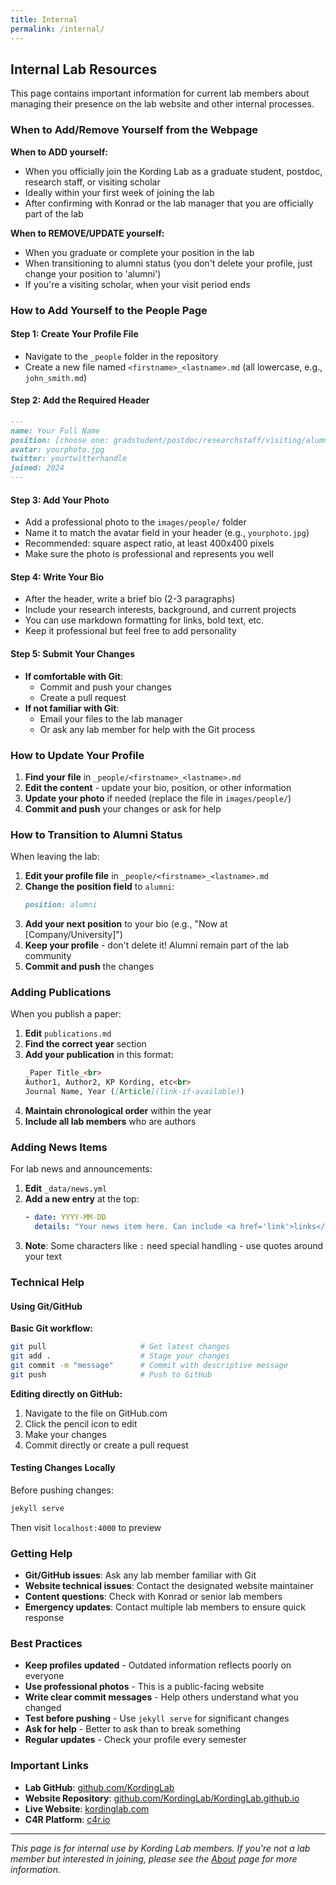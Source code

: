 ```yaml
---
title: Internal
permalink: /internal/
---
```


## Internal Lab Resources

This page contains important information for current lab members about managing their presence on the lab website and other internal processes.

### When to Add/Remove Yourself from the Webpage

**When to ADD yourself:**
- When you officially join the Kording Lab as a graduate student, postdoc, research staff, or visiting scholar
- Ideally within your first week of joining the lab
- After confirming with Konrad or the lab manager that you are officially part of the lab

**When to REMOVE/UPDATE yourself:**
- When you graduate or complete your position in the lab
- When transitioning to alumni status (you don't delete your profile, just change your position to 'alumni')
- If you're a visiting scholar, when your visit period ends

### How to Add Yourself to the People Page

#### Step 1: Create Your Profile File
- Navigate to the `_people` folder in the repository
- Create a new file named `<firstname>_<lastname>.md` (all lowercase, e.g., `john_smith.md`)

#### Step 2: Add the Required Header
```markdown
---
name: Your Full Name
position: [choose one: gradstudent/postdoc/researchstaff/visiting/alumni]
avatar: yourphoto.jpg
twitter: yourtwitterhandle
joined: 2024
---
```

#### Step 3: Add Your Photo
- Add a professional photo to the `images/people/` folder
- Name it to match the avatar field in your header (e.g., `yourphoto.jpg`)
- Recommended: square aspect ratio, at least 400x400 pixels
- Make sure the photo is professional and represents you well

#### Step 4: Write Your Bio
- After the header, write a brief bio (2-3 paragraphs)
- Include your research interests, background, and current projects
- You can use markdown formatting for links, bold text, etc.
- Keep it professional but feel free to add personality

#### Step 5: Submit Your Changes
- **If comfortable with Git**: 
  - Commit and push your changes
  - Create a pull request
- **If not familiar with Git**:
  - Email your files to the lab manager
  - Or ask any lab member for help with the Git process

### How to Update Your Profile

1. **Find your file** in `_people/<firstname>_<lastname>.md`
2. **Edit the content** - update your bio, position, or other information
3. **Update your photo** if needed (replace the file in `images/people/`)
4. **Commit and push** your changes or ask for help

### How to Transition to Alumni Status

When leaving the lab:

1. **Edit your profile file** in `_people/<firstname>_<lastname>.md`
2. **Change the position field** to `alumni`:
   ```markdown
   position: alumni
   ```
3. **Add your next position** to your bio (e.g., "Now at [Company/University]")
4. **Keep your profile** - don't delete it! Alumni remain part of the lab community
5. **Commit and push** the changes

### Adding Publications

When you publish a paper:

1. **Edit** `publications.md`
2. **Find the correct year** section
3. **Add your publication** in this format:
   ```markdown
   _Paper Title_<br>
   Author1, Author2, KP Kording, etc<br>
   Journal Name, Year ([Article](link-if-available))
   ```
4. **Maintain chronological order** within the year
5. **Include all lab members** who are authors

### Adding News Items

For lab news and announcements:

1. **Edit** `_data/news.yml`
2. **Add a new entry** at the top:
   ```yaml
   - date: YYYY-MM-DD
     details: "Your news item here. Can include <a href='link'>links</a>"
   ```
3. **Note**: Some characters like `:` need special handling - use quotes around your text

### Technical Help

#### Using Git/GitHub

**Basic Git workflow:**
```bash
git pull                     # Get latest changes
git add .                    # Stage your changes
git commit -m "message"      # Commit with descriptive message
git push                     # Push to GitHub
```

**Editing directly on GitHub:**
1. Navigate to the file on GitHub.com
2. Click the pencil icon to edit
3. Make your changes
4. Commit directly or create a pull request

#### Testing Changes Locally

Before pushing changes:
```bash
jekyll serve
```
Then visit `localhost:4000` to preview

### Getting Help

- **Git/GitHub issues**: Ask any lab member familiar with Git
- **Website technical issues**: Contact the designated website maintainer
- **Content questions**: Check with Konrad or senior lab members
- **Emergency updates**: Contact multiple lab members to ensure quick response

### Best Practices

- **Keep profiles updated** - Outdated information reflects poorly on everyone
- **Use professional photos** - This is a public-facing website
- **Write clear commit messages** - Help others understand what you changed
- **Test before pushing** - Use `jekyll serve` for significant changes
- **Ask for help** - Better to ask than to break something
- **Regular updates** - Check your profile every semester

### Important Links

- **Lab GitHub**: [github.com/KordingLab](https://github.com/KordingLab)
- **Website Repository**: [github.com/KordingLab/KordingLab.github.io](https://github.com/KordingLab/KordingLab.github.io)
- **Live Website**: [kordinglab.com](http://kordinglab.com)
- **C4R Platform**: [c4r.io](https://c4r.io)

---

*This page is for internal use by Kording Lab members. If you're not a lab member but interested in joining, please see the [About](/about) page for more information.*
